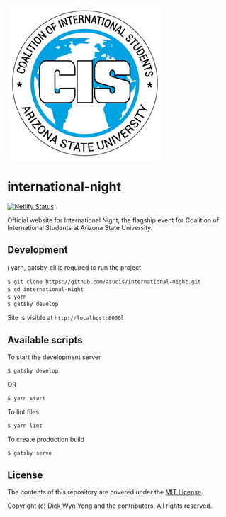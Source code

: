 ![asucis logo](https://raw.githubusercontent.com/asucis/international-night/master/images/logo.png)

# international-night

[![Netlify Status](https://api.netlify.com/api/v1/badges/3ed792f1-3e7f-4723-b11a-3cf8e763aa68/deploy-status)](https://app.netlify.com/sites/admiring-meitner-b5340f/deploys)

Official website for International Night, the flagship event for Coalition of International Students at Arizona State University.

## Development

ℹ️ yarn, gatsby-cli is required to run the project

```sh
$ git clone https://github.com/asucis/international-night.git
$ cd international-night
$ yarn
$ gatsby develop
```

Site is visible at `http://localhost:8000`!

## Available scripts

To start the development server

```sh
$ gatsby develop
```

OR

```sh
$ yarn start
```

To lint files

```sh
$ yarn lint
```

To create production build

```sh
$ gatsby serve
```

## License

The contents of this repository are covered under the [MIT License](https://github.com/asucis/international-night/blob/master/LICENSE).

Copyright (c) Dick Wyn Yong and the contributors. All rights reserved.
